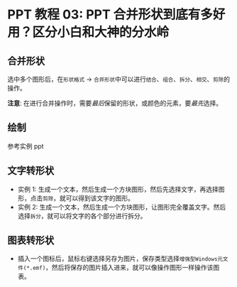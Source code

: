 # PPT 教程 03: PPT 合并形状到底有多好用？区分小白和大神的分水岭

## 合并形状

选中多个图形后，在`形状格式` -> `合并形状`中可以进行`结合`、`组合`、`拆分`、`相交`、`剪除`的操作。

**注意**: 在进行合并操作时，需要*最后*保留的形状，或颜色的元素，要*最先*选择。

## 绘制

参考实例 ppt

## 文字转形状

- 实例 1: 生成一个文本，然后生成一个方块图形，然后先选择文字，再选择图形，点击`剪除`，就可以得到该文字的图形。
- 实例 2: 生成一个文本，然后生成一个方块图形，让图形完全覆盖文字。然后选择`拆分`，就可以将文字的各个部分进行拆分。

## 图表转形状

- 插入一个图标后，鼠标右键选择另存为图片，保存类型选择`增强型Windows元文件(*.emf)`，然后将保存的图片插入进来，就可以像操作图形一样操作该图表。
